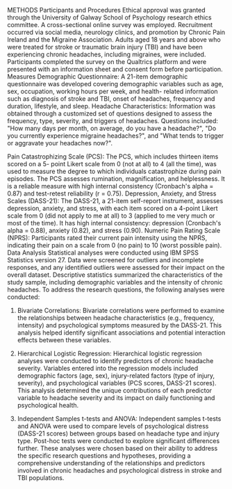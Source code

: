 METHODS 
Participants and Procedures 
Ethical approval was granted through the University of Galway School of Psychology research 
ethics committee. A cross-sectional online survey was employed. Recruitment occurred via 
social media, neurology clinics, and promotion by Chronic Pain Ireland and the Migraine 
Association. Adults aged 18 years and above who were treated for stroke or traumatic brain 
injury (TBI) and have been experiencing chronic headaches, including migraines, were 
included. Participants completed the survey on the Qualtrics platform and were presented with 
an information sheet and consent form before participation. 
Measures 
Demographic Questionnaire: A 21-item demographic questionnaire was developed covering 
demographic variables such as age, sex, occupation, working hours per week, and health-
related information such as diagnosis of stroke and TBI, onset of headaches, frequency and 
duration, lifestyle, and sleep. 
Headache Characteristics: Information was obtained through a customized set of questions 
designed to assess the frequency, type, severity, and triggers of headaches. Questions included: 
"How many days per month, on average, do you have a headache?", "Do you currently 
experience migraine headaches?", and "What tends to trigger or aggravate your headaches 
now?". 

Pain Catastrophizing Scale (PCS): The PCS, which includes thirteen items scored on a 5-
point Likert scale from 0 (not at all) to 4 (all the time), was used to measure the degree to which 
individuals catastrophize during pain episodes. The PCS assesses rumination, magnification, 
and helplessness. It is a reliable measure with high internal consistency (Cronbach's alpha = 
0.87) and test-retest reliability (r = 0.75). 
Depression, Anxiety, and Stress Scales (DASS-21): The DASS-21, a 21-item self-report 
instrument, assesses depression, anxiety, and stress, with each item scored on a 4-point Likert 
scale from 0 (did not apply to me at all) to 3 (applied to me very much or most of the time). It 
has high internal consistency: depression (Cronbach's alpha = 0.88), anxiety (0.82), and stress 
(0.90). 
Numeric Pain Rating Scale (NPRS): Participants rated their current pain intensity using the 
NPRS, indicating their pain on a scale from 0 (no pain) to 10 (worst possible pain). 
Data Analysis 
Statistical analyses were conducted using IBM SPSS Statistics version 27. Data were screened 
for outliers and incomplete responses, and any identified outliers were assessed for their impact 
on the overall dataset. Descriptive statistics summarized the characteristics of the study sample, 
including demographic variables and the intensity of chronic headaches. 
To address the research questions, the following analyses were conducted: 
1. Bivariate Correlations: Bivariate correlations were performed to examine the 
relationships between headache characteristics (e.g., frequency, intensity) and 
psychological symptoms measured by the DASS-21. This analysis helped identify 
significant associations and potential interaction effects between these variables. 
2. Hierarchical Logistic Regression: Hierarchical logistic regression analyses were 
conducted to identify predictors of chronic headache severity. Variables entered into 
the regression models included demographic factors (age, sex), injury-related factors 
(type of injury, severity), and psychological variables (PCS scores, DASS-21 scores). 
This analysis determined the unique contributions of each predictor variable to 
headache severity and its impact on daily functioning and psychological health. 

3. Independent Samples t-tests and ANOVA: Independent samples t-tests and ANOVA 
were used to compare levels of psychological distress (DASS-21 scores) between 
groups based on headache type and injury type. Post-hoc tests were conducted to 
explore significant differences further. 
These analyses were chosen based on their ability to address the specific research questions 
and hypotheses, providing a comprehensive understanding of the relationships and predictors 
involved in chronic headaches and psychological distress in stroke and TBI populations.